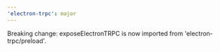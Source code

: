 ```yaml
---
'electron-trpc': major
---
```


Breaking change: exposeElectronTRPC is now imported from 'electron-trpc/preload'.
